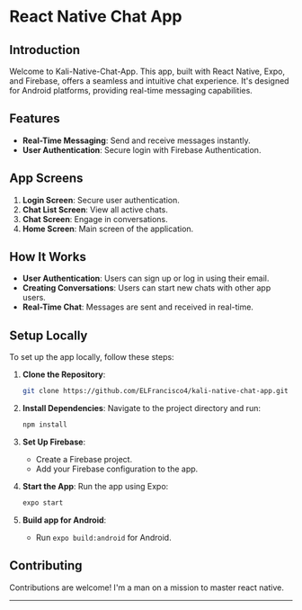 # React Native Chat App

## Introduction

Welcome to Kali-Native-Chat-App. This app, built with React Native, Expo, and Firebase, offers a seamless and intuitive chat experience. It's designed for Android platforms, providing real-time messaging capabilities.

## Features

- **Real-Time Messaging**: Send and receive messages instantly.
- **User Authentication**: Secure login with Firebase Authentication.


## App Screens

1. **Login Screen**: Secure user authentication.
2. **Chat List Screen**: View all active chats.
3. **Chat Screen**: Engage in conversations.
4. **Home Screen**: Main screen of the application.

## How It Works

- **User Authentication**: Users can sign up or log in using their email.
- **Creating Conversations**: Users can start new chats with other app users.
- **Real-Time Chat**: Messages are sent and received in real-time.

## Setup Locally

To set up the app locally, follow these steps:

1. **Clone the Repository**:
   ```bash
   git clone https://github.com/ELFrancisco4/kali-native-chat-app.git
   ```

2. **Install Dependencies**:
   Navigate to the project directory and run:
   ```bash
   npm install
   ```

3. **Set Up Firebase**:
   - Create a Firebase project.
   - Add your Firebase configuration to the app.

4. **Start the App**:
   Run the app using Expo:
   ```bash
   expo start
   ```

5. **Build app for Android**:
   - Run `expo build:android` for Android.

## Contributing

Contributions are welcome! I'm a man on a mission to master react native.


---

